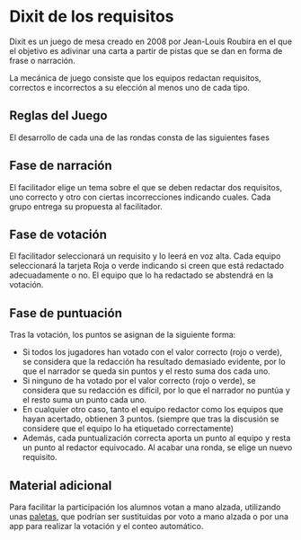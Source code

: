 <link rel="stylesheet" type="text/css" href="estilo.css" media="screen" />

# Dixit de los requisitos

Dixit es un juego de mesa creado en 2008 por Jean-Louis Roubira en el que el objetivo es adivinar una carta a partir de pistas que se dan en forma de frase o narración.

La mecánica de juego consiste que los equipos redactan requisitos, correctos e incorrectos a su elección al menos uno de cada tipo.

## Reglas del Juego

El desarrollo de cada una de las rondas consta de las siguientes fases

## Fase de narración

El facilitador elige un tema sobre el que se deben redactar dos requisitos, uno correcto y otro con ciertas incorrecciones indicando cuales. Cada grupo entrega su propuesta al facilitador.

## Fase de votación

El facilitador seleccionará un requisito y lo leerá en voz alta. Cada equipo seleccionará la tarjeta Roja o verde indicando si creen que está redactado adecuadamente o no. El equipo que lo ha redactado se abstendrá en la votación.

## Fase de puntuación

Tras la votación, los puntos se asignan de la siguiente forma:
*	Si todos los jugadores han votado con el valor correcto (rojo o verde), se considera que la redacción ha resultado demasiado evidente, por lo que el narrador se queda sin puntos y el resto suma dos cada uno.
*	Si ninguno de ha votado por el valor correcto (rojo o verde), se considera que su redacción es difícil, por lo que el narrador no puntúa y el resto suma un punto cada uno.
*	En cualquier otro caso, tanto el equipo redactor como los equipos que hayan acertado, obtienen 3 puntos. (siempre que tras la discusión se considere que el equipo lo ha etiquetado correctamente)
*	Además, cada puntualización correcta aporta un punto al equipo y resta un punto al redactor equivocado.
Al acabar una ronda, se elige un nuevo requisito.

## Material adicional

Para facilitar la participación los alumnos votan a mano alzada, utilizando unas [paletas](paletas.png), que podrían ser sustituidas por voto a mano alzada o por una app para realizar la votación y el conteo automático.
